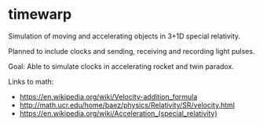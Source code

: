 # timewarp

Simulation of moving and accelerating objects in 3+1D special relativity.

Planned to include clocks and sending, receiving and recording light pulses.

Goal: Able to simulate clocks in accelerating rocket and twin paradox.

Links to math:
* https://en.wikipedia.org/wiki/Velocity-addition_formula
* http://math.ucr.edu/home/baez/physics/Relativity/SR/velocity.html
* https://en.wikipedia.org/wiki/Acceleration_(special_relativity)
